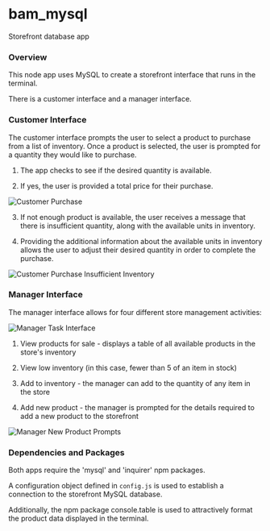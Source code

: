 # bam_mysql
Storefront database app


### Overview

This node app uses MySQL to create a storefront interface that runs in the terminal.

There is a customer interface and a manager interface.


### Customer Interface


The customer interface prompts the user to select a product to purchase from a list of inventory.
Once a product is selected, the user is prompted for a quantity they would like to purchase.

1. The app checks to see if the desired quantity is available. 

2. If yes, the user is provided a total price for their purchase. 

![Customer Purchase](http://fios.com/kim/mysql/img_6f7b-be9e.png "Customer purchase interface")

3. If not enough product is available, the user receives a message that there is insufficient quantity, along with the available units in inventory. 

4. Providing the additional information about the available units in inventory allows the user to adjust their desired quantity in order to complete the purchase.

![Customer Purchase Insufficient Inventory](http://fios.com/kim/mysql/img_2dde-2858.png "Customer message when there is insufficient quantity available")


### Manager Interface


The manager interface allows for four different store management activities:

![Manager Task Interface](http://fios.com/kim/mysql/img_f810-900f.png "Manager task interface")

1. View products for sale - displays a table of all available products in the store's inventory

2. View low inventory (in this case, fewer than 5 of an item in stock)

3. Add to inventory - the manager can add to the quantity of any item in the store

4. Add new product - the manager is prompted for the details required to add a new product to the storefront

![Manager New Product Prompts](http://fios.com/kim/mysql/img_3d7c-649d.png "Manager interface to add a new product")


### Dependencies and Packages

Both apps require the 'mysql' and 'inquirer' npm packages.

A configuration object defined in `config.js` is used to establish a connection to the storefront MySQL database.

Additionally, the npm package console.table is used to attractively format the product data displayed in the terminal.













